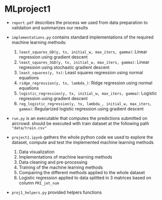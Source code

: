 # MLproject1

* `report.pdf` describes the process we used from data preparation to validation and summarizes our results

* `implementations.py` contains standard implementations of the required machine learning methods:
  1. `least_squares_GD(y, tx, initial_w, max_iters, gamma)`: Linear regression using gradient descent
  2. `least_squares_SGD(y, tx, initial_w, max_iters, gamma)`: Linear regression using stochastic gradient descent
  3. `least_squares(y, tx)`: Least squares regression using normal equations
  4. `ridge_regression(y, tx, lambda_)`: Ridge regression using normal equations
  5. `logistic_regression(y, tx, initial_w, max_iters, gamma)`: Logistic regression using gradient descent
  6. `reg_logistic_regression(y, tx, lambda_, initial_w, max_iters, gamma)`: Regularized logistic regression using gradient descent

* `run.py` is an executable that computes the predictions submitted on aircrowd: should be executed with train dataset at the following path `"data/train.csv"`

* `project1.ipynb` gathers the whole python code we used to explore the dataset, compute and test the implemented machine learning methods
  1. Data visualization
  2. Implementations of machine learning methods
  3. Data cleaning and pre-processing
  4. Training of the machine learning methods
  5. Compairing the different methods applied to the whole dataset
  6. Logistic regression applied to data splitted in 3 matrices based on column `PRI_jet_num`

* `proj1_helpers.py`  provided helpers functions